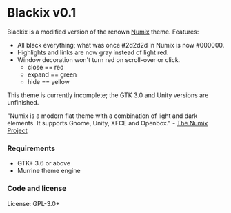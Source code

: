 # Blackix v0.1

Blackix is a modified version of the renown [Numix](https://numixproject.org/store/index.php?route=product/product&product_id=52) theme. Features:

- All black everything; what was once #2d2d2d in Numix is now #000000.
- Highlights and links are now gray instead of light red.
- Window decoration won't turn red on scroll-over or click.
  - close == red
  - expand == green
  - hide == yellow

This theme is currently incomplete; the GTK 3.0 and Unity versions are unfinished.

"Numix is a modern flat theme with a combination of light and dark elements. It supports Gnome, Unity, XFCE and Openbox." - [The Numix Project](http://numixproject.org)

### Requirements

- GTK+ 3.6 or above
- Murrine theme engine

### Code and license

License: GPL-3.0+
